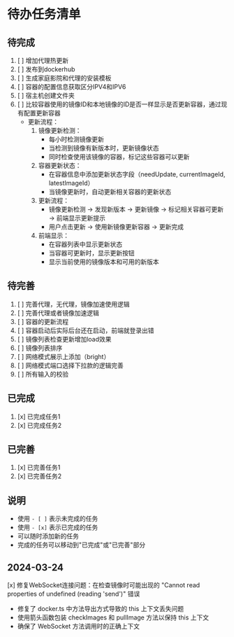 # 待办任务清单

## 待完成
1. [ ] 增加代理热更新
2. [ ] 发布到dockerhub
3. [ ] 生成家庭影院和代理的安装模板
4. [ ] 容器的配置信息获取区分IPV4和IPV6
5. [ ] 宿主机创建文件夹
6. [ ] 比较容器使用的镜像ID和本地镜像的ID是否一样显示是否更新容器，通过现有配置更新容器
   - 更新流程：
     1. 镜像更新检测：
        - 每小时检测镜像更新
        - 当检测到镜像有新版本时，更新镜像状态
        - 同时检查使用该镜像的容器，标记这些容器可以更新
     2. 容器更新状态：
        - 在容器信息中添加更新状态字段（needUpdate, currentImageId, latestImageId）
        - 当镜像更新时，自动更新相关容器的更新状态
     3. 更新流程：
        - 镜像更新检测 -> 发现新版本 -> 更新镜像 -> 标记相关容器可更新 -> 前端显示更新提示
        - 用户点击更新 -> 使用新镜像更新容器 -> 更新完成
     4. 前端显示：
        - 在容器列表中显示更新状态
        - 当容器可更新时，显示更新按钮
        - 显示当前使用的镜像版本和可用的新版本

## 待完善
1. [ ] 完善代理，无代理，镜像加速使用逻辑
2. [ ] 完善代理或者镜像加速逻辑
3. [ ] 容器的更新流程
4. [ ] 容器启动后实际后台还在启动，前端就登录出错
5. [ ] 镜像列表检查更新增加load效果
6. [ ] 镜像列表排序
7. [ ] 网络模式展示上添加（bright）
8. [ ] 网络模式端口选择下拉款的逻辑完善
9. [ ] 所有输入的校验

## 已完成
1. [x] 已完成任务1
2. [x] 已完成任务2

## 已完善
1. [x] 已完善任务1
2. [x] 已完善任务2

## 说明
- 使用 `- [ ]` 表示未完成的任务
- 使用 `- [x]` 表示已完成的任务
- 可以随时添加新的任务
- 完成的任务可以移动到"已完成"或"已完善"部分

## 2024-03-24
[x] 修复WebSocket连接问题：在检查镜像时可能出现的 "Cannot read properties of undefined (reading 'send')" 错误
   - 修复了 docker.ts 中方法导出方式导致的 this 上下文丢失问题
   - 使用箭头函数包装 checkImages 和 pullImage 方法以保持 this 上下文
   - 确保了 WebSocket 方法调用时的正确上下文 

